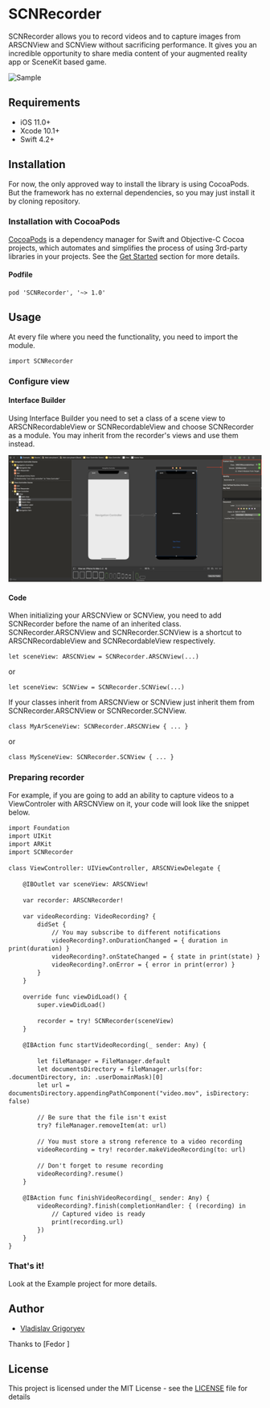 # SCNRecorder

SCNRecorder allows you to record videos and to capture images from ARSCNView and SCNView without sacrificing performance. It gives you an incredible opportunity to share media content of your augmented reality app or SceneKit based game.

![Sample](/images/sample.gif?raw=true )

## Requirements

- iOS 11.0+
- Xcode 10.1+
- Swift 4.2+

## Installation

For now, the only approved way to install the library is using CocoaPods.
But the framework has no external dependencies, so you may just install it by cloning repository.

### Installation with CocoaPods

[CocoaPods](http://cocoapods.org/)  is a dependency manager for Swift and Objective-C Cocoa projects, which automates and simplifies the process of using 3rd-party libraries in your projects. See the [Get Started](https://cocoapods.org/#get_started) section for more details.

#### Podfile
```
pod 'SCNRecorder', '~> 1.0'
```

## Usage

At every file where you need the functionality, you need to import the module.

```
import SCNRecorder
```

### Configure view

#### Interface Builder

Using Interface Builder you need to set a class of a scene view to ARSCNRecordableView or SCNRecordableView and choose SCNRecorder as a module. 
You may inherit from the recorder's views and use them instead.

![SCNRecorder IB integration](/images/InterfaceBuilder.png?raw=true )

#### Code

When initializing your ARSCNView or SCNView, you need to add SCNRecorder before the name of an inherited class.
SCNRecorder.ARSCNView and SCNRecorder.SCNView is a shortcut to ARSCNRecordableView and SCNRecordableView respectively.

```
let sceneView: ARSCNView = SCNRecorder.ARSCNView(...)
```
or 

```
let sceneView: SCNView = SCNRecorder.SCNView(...)
```

If your classes inherit from ARSCNView or SCNView just inherit them from SCNRecorder.ARSCNView or SCNRecorder.SCNView.

```
class MyArSceneView: SCNRecorder.ARSCNView { ... }
```
or

```
class MySceneView: SCNRecorder.SCNView { ... }
```

### Preparing recorder

For example, if you are going to add an ability to capture videos to a ViewControler with ARSCNView on it, your code will look like the snippet below.

```
import Foundation
import UIKit
import ARKit
import SCNRecorder

class ViewController: UIViewController, ARSCNViewDelegate {

    @IBOutlet var sceneView: ARSCNView!
    
    var recorder: ARSCNRecorder!
    
    var videoRecording: VideoRecording? {
        didSet {
            // You may subscribe to different notifications
            videoRecording?.onDurationChanged = { duration in print(duration) }
            videoRecording?.onStateChanged = { state in print(state) }
            videoRecording?.onError = { error in print(error) }
        }
    } 
    
    override func viewDidLoad() {
        super.viewDidLoad()
        
        recorder = try! SCNRecorder(sceneView)
    }
    
    @IBAction func startVideoRecording(_ sender: Any) {

        let fileManager = FileManager.default
        let documentsDirectory = fileManager.urls(for: .documentDirectory, in: .userDomainMask)[0]
        let url = documentsDirectory.appendingPathComponent("video.mov", isDirectory: false)
        
        // Be sure that the file isn't exist
        try? fileManager.removeItem(at: url)

        // You must store a strong reference to a video recording
        videoRecording = try! recorder.makeVideoRecording(to: url)
        
        // Don't forget to resume recording
        videoRecording?.resume()
    }
    
    @IBAction func finishVideoRecording(_ sender: Any) {
        videoRecording?.finish(completionHandler: { (recording) in
            // Captured video is ready
            print(recording.url)
        })
    }
}
```

### That's it!

Look at the Example project for more details.

## Author

- [Vladislav Grigoryev](https://github.com/v-grigoriev)

Thanks to [Fedor ]

## License

This project is licensed under the MIT License - see the [LICENSE](LICENSE) file for details
